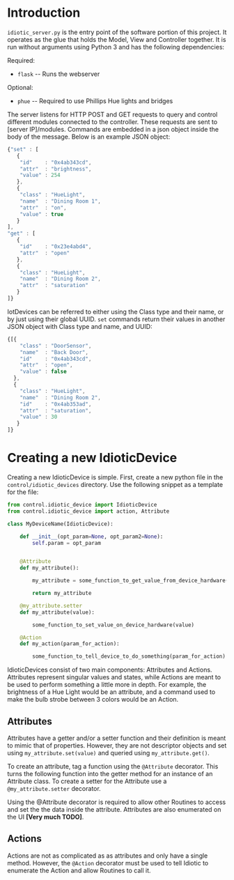# Introduction

`idiotic_server.py` is the entry point of the software portion of this project. It operates as the glue that holds the
Model, View and Controller together. It is run without arguments using Python 3 and has the following dependencies:

Required:
* `flask` -- Runs the webserver


Optional:
* `phue` -- Required to use Phillips Hue lights and bridges


The server listens for HTTP POST and GET requests to query and control different modules connected to the controller.
These requests are sent to \[server IP\]/modules. Commands are embedded in a json object inside the body of the message.
Below is an example JSON object:
```javascript
{"set" : [
   {
    "id"    : "0x4ab343cd",
    "attr"  : "brightness",
    "value" : 254
   },
   {
    "class" : "HueLight",
    "name"  : "Dining Room 1",
    "attr"  : "on",
    "value" : true
   }
],
"get" : [
   {
    "id"    : "0x23e4abd4",
    "attr"  : "open"
   },
   {
    "class" : "HueLight",
    "name"  : "Dining Room 2",
    "attr"  : "saturation"
   }
]}
```

IotDevices can be referred to either using the Class type and their name, or by just using their global UUID.
`set` commands return their values in another JSON object with Class type and name, and UUID:
```javascript
{[{
    "class" : "DoorSensor",
    "name"  : "Back Door",
    "id"    : "0x4ab343cd",
    "attr"  : "open",
    "value" : false
  },
  {
    "class" : "HueLight",
    "name"  : "Dining Room 2",
    "id"    : "0x4ab353ad",
    "attr"  : "saturation",
    "value" : 30
   }
]}
```

# Creating a new IdioticDevice

Creating a new IdioticDevice is simple. First, create a new python file in the `control/idiotic_devices` directory.
Use the following snippet as a template for the file:
```python
from control.idiotic_device import IdioticDevice
from control.idiotic_device import action, Attribute

class MyDeviceName(IdioticDevice):

    def __init__(opt_param=None, opt_param2=None):
        self.param = opt_param


    @Attribute
    def my_attribute():

        my_attribute = some_function_to_get_value_from_device_hardware()

        return my_attribute

    @my_attribute.setter
    def my_attribute(value):

        some_function_to_set_value_on_device_hardware(value)

    @Action
    def my_action(param_for_action):

        some_function_to_tell_device_to_do_something(param_for_action)

```

IdioticDevices consist of two main components: Attributes and Actions. Attributes represent singular values and states,
while Actions are meant to be used to perform something a little more in depth. For example, the brightness of a Hue
Light would be an attribute, and a command used to make the bulb strobe between 3 colors would be an Action.

## Attributes

Attributes have a getter and/or a setter function and their definition is meant to mimic that of properties. However,
they are not descriptor objects and set using `my_attribute.set(value)` and queried using `my_attribute.get()`.

To create an attribute, tag a function using the `@Attribute` decorator. This turns the following function into the
getter method for an instance of an Attribute class. To create a setter for the Attribute use a `@my_attribute.setter`
decorator.

Using the @Attribute decorator is required to allow other Routines to access and set the the data inside the attribute.
Attributes are also enumerated on the UI **\[Very much TODO\]**.

## Actions

Actions are not as complicated as as attributes and only have a single method. However, the `@Action` decorator must be
used to tell Idiotic to enumerate the Action and allow Routines to call it.
